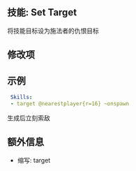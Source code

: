 技能: Set Target
--------------------------

将技能目标设为施法者的仇恨目标

修改项
----------

示例
--------

```yaml
 Skills:
 - target @nearestplayer{r=16} ~onspawn
```
生成后立刻索敌

额外信息
---

- 缩写: target